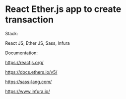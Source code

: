 # React Ether.js app to create transaction

Stack: 

React JS, Ether JS, Sass, Infura

Documentation:

https://reactjs.org/

https://docs.ethers.io/v5/

https://sass-lang.com/

https://www.infura.io/

